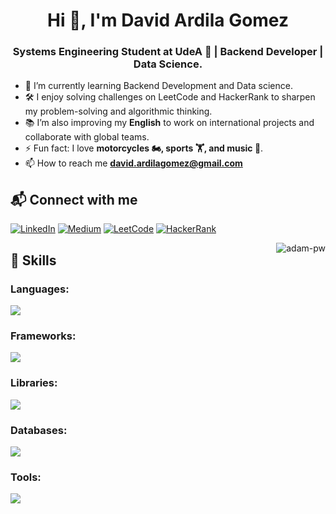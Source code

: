 <h1 align="center">Hi 👋, I'm David Ardila Gomez</h1>
<h3 align="center">Systems Engineering Student at UdeA 🌟 | Backend Developer | Data Science.</h3>

- 🌱 I’m currently learning Backend Development and Data science.
- 🛠️ I enjoy solving challenges on LeetCode and HackerRank to sharpen my problem-solving and algorithmic thinking.
- 📚 I’m also improving my **English** to work on international projects and collaborate with global teams.
- ⚡ Fun fact: I love **motorcycles 🏍️, sports 🏋️, and music 🎵**.
- 📫 How to reach me **david.ardilagomez@gmail.com**

## 📬 Connect with me   

[![LinkedIn](https://img.shields.io/badge/LinkedIn-0077B5?style=for-the-badge&logo=linkedin&logoColor=white)](https://www.linkedin.com/in/d4vidg0mez/)<!-- [![YouTube](https://img.shields.io/badge/YouTube-FF0000?style=for-the-badge&logo=youtube&logoColor=white)](https://www.youtube.com/@TU_CANAL)--> [![Medium](https://img.shields.io/badge/Medium-12100E?style=for-the-badge&logo=medium&logoColor=white)](https://medium.com/@TU_USUARIO_MEDIUM) [![LeetCode](https://img.shields.io/badge/LeetCode-FFA116?style=for-the-badge&logo=leetcode&logoColor=black)](https://leetcode.com/JDavidGomez/) [![HackerRank](https://img.shields.io/badge/HackerRank-2EC866?style=for-the-badge&logo=hackerrank&logoColor=white)](https://www.hackerrank.com/david_ardilagom1)



<p><img align="right" src="https://github.com/Adam-pw/Adam-pw/blob/main/animation_500_kxa883sd.gif" alt="adam-pw" /></p>

## 🚀 Skills
  <!-- Tecnologias -->

<h3 align="left">Languages:</h3>

<p align="left">
  <a href="https://skillicons.dev">
    <img src="https://skillicons.dev/icons?i=java,py,js,ts" />
  </a>
</p>

<h3 align="left">Frameworks:</h3>

<p align="left">
  <a href="https://skillicons.dev">
    <img src="https://skillicons.dev/icons?i=spring,fastapi,nestjs,express,nodejs" />
  </a>
</p>

<h3 align="left">Libraries:</h3>

<p align="left">
  <a href="https://skillicons.dev">
    <img src="https://skillicons.dev/icons?i=anaconda,sklearn,tensorflow,pytorch" />
  </a>
</p>

<h3 align="left">Databases:</h3>

<p align="left">
  <a href="https://skillicons.dev">
    <img src="https://skillicons.dev/icons?i=postgres,mysql,mongodb" />
  </a>
</p>

<h3 align="left">Tools:</h3>

<p align="left">
  <a href="https://skillicons.dev">
    <img src="https://skillicons.dev/icons?i=git,githubactions,docker,kubernetes,aws,linux,postman" />
  </a>
</p>

<!-- Estatics data 
<h3>Statistical Data :-</h3>
<p><img align="center"
    src="https://github-readme-stats.vercel.app/api/top-langs?username=adam-pw&show_icons=true&locale=en&bg_color=0d1117&text_color=ffffff&layout=compact"
    alt="DavidG0m3z" 
    bg_color=#808080/></p>
-->
